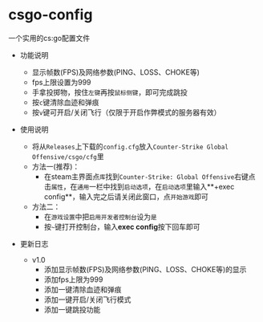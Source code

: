 # csgo-config

一个实用的cs:go配置文件

- 功能说明
  - 显示帧数(FPS)及网络参数(PING、LOSS、CHOKE等)
  - fps上限设置为999
  - 手拿投掷物，按住`左键`再按`鼠标侧键`，即可完成跳投
  - 按`c`键清除血迹和弹痕
  - 按`v`键可开启/关闭飞行（仅限于开启作弊模式的服务器有效）

- 使用说明
  - 将从`Releases`上下载的`config.cfg`放入`Counter-Strike Global Offensive/csgo/cfg`里
  - 方法一(推荐)：
    - 在steam主界面点`库`找到`Counter-Strike: Global Offensive`右键点击`属性`，在`通用`一栏中找到`启动选项`，在`启动选项`里输入**+exec config**，输入完之后请关闭此窗口，点`开始游戏`即可
  - 方法二：
    - 在`游戏设置`中把`启用开发者控制台`设为`是`
    - 按`~`键打开控制台，输入**exec config**按下回车即可
- 更新日志
  - v1.0
    - 添加显示帧数(FPS)及网络参数(PING、LOSS、CHOKE等)的显示
    - 添加fps上限为999
    - 添加一键清除血迹和弹痕
    - 添加一键开启/关闭飞行模式
    - 添加一键跳投功能
